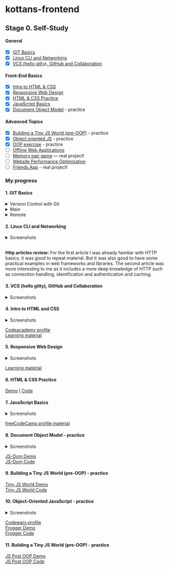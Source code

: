 # kottans-frontend

## Stage 0. Self-Study

#### General

- [x] [GIT Basics](https://github.com/kottans/frontend/blob/master/tasks/git-intro.md)
- [x] [Linux CLI and Networking](https://github.com/kottans/frontend/blob/master/tasks/linux-cli-http.md)
- [x] [VCS (hello gitty), GitHub and Collaboration](https://github.com/kottans/frontend/blob/master/tasks/git-collaboration.md)

#### Front-End Basics

- [x] [Intro to HTML & CSS](https://github.com/kottans/frontend/blob/master/tasks/html-css-intro.md)
- [x] [Responsive Web Design](https://github.com/kottans/frontend/blob/master/tasks/html-css-responsive.md)
- [x] [HTML & CSS Practice](https://github.com/kottans/frontend/blob/master/tasks/htm=[l-css-popup.md)
- [x] [JavaScript Basics](https://github.com/kottans/frontend/blob/master/tasks/js-basics.md)
- [x] [Document Object Model](https://github.com/kottans/frontend/blob/master/tasks/js-dom.md) - practice

#### Advanced Topics

- [x] [Building a Tiny JS World (pre-OOP)](https://github.com/kottans/frontend/blob/master/tasks/js-pre-oop.md) - practice
- [x] [Object oriented JS](https://github.com/kottans/frontend/blob/master/tasks/js-oop.md) - practice
- [x] [OOP exercise](https://github.com/kottans/frontend/blob/master/tasks/js-post-oop.md) - practice
- [ ] [Offline Web Applications](https://github.com/kottans/frontend/blob/master/tasks/app-design-offline.md)
- [ ] [Memory pair game](https://github.com/kottans/frontend/blob/master/tasks/memory-pair-game.md) — real project!
- [ ] [Website Performance Optimization](https://github.com/kottans/frontend/blob/master/tasks/app-design-performance.md)
- [ ] [Friends App](https://github.com/kottans/frontend/blob/master/tasks/friends-app.md) - real project!

### My progress

#### 1. GIT Basics

<details>
    <summary>Version Control with Git</summary>

![Screenshot](general/git-intro/Screenshot_2020-10-19_at_22.46.32.png)
</details>

<details>
    <summary>Main </summary>

![Screenshot](general/git-intro/Screenshot_2020-10-19_at_23.00.08.png)
</details> 
<details>
    <summary>Remote</summary>
  
![Screenshot](general/git-intro/Screenshot_2020-10-19_at_23.34.29.png)
</details>


#### 2. Linux CLI and Networking
<details>
    <summary>Screenshots</summary>
  
![Screenshot](general/task_linux_cli/Screenshot_2020-10-20_at_08.38.07.png)
![Screenshot](general/task_linux_cli/Screenshot_2020-10-20_at_08.59.43.png)
![Screenshot](general/task_linux_cli/Screenshot_2020-10-20_at_09.26.37.png)
![Screenshot](general/task_linux_cli/Screenshot_2020-10-20_at_10.26.12.png) 
</details> 
<br />

**Http articles review:**
For the first article I was already familiar with HTTP basics, it was good to repeat material. But it was also good to have some practical examples in web frameworks and libraries. The second article was more interesting to me as it includes a more deep knowledge of HTTP such as connection handling, identification and authentication and caching.

#### 3. VCS (hello gitty), GitHub and Collaboration
<details>
    <summary>Screenshots</summary>
  
![Screenshot](general/task_git_collaboration/Screenshot_2020-10-20_at_12.20.34.png)
</details>

#### 4. Intro to HTML and CSS
<details>
    <summary>Screenshots</summary>
  
![Screenshot](fe-basics/task_html_css_intro/Screenshot_2020-10-20_at_22.24.34.png)
![Screenshot](fe-basics/task_html_css_intro/Screenshot_2020-10-23_at_10.54.37.png)
![Screenshot](fe-basics/task_html_css_intro/Screenshot_2020-10-23_at_10.54.44.png)
</details>

[Codeacademy profile](https://www.codecademy.com/profiles/webRunner72606)  
[Learning material](learning_material/html_css)

#### 5. Responsive Web Design
<details>
    <summary>Screenshots</summary>
  
![Screenshot](fe-basics/task_responsive_web_design/Screenshot_2020-10-25_at_14.23.18.png)
![Screenshot](fe-basics/task_responsive_web_design/Screenshot_2020-10-23_at_18.36.56.png)
![Screenshot](fe-basics/task_responsive_web_design/Screenshot_2020-10-23_at_19.11.05.png)

</details>

[Learning material](learning_material/responsive_web_design)

#### 6. HTML & CSS Practice
[Demo](https://serhiiyakovenko.github.io/simple_html-css_popup/)  |  [Code](https://github.com/SerhiiYakovenko/simple_html-css_popup)

#### 7. JavaScript Basics
<details>
    <summary>Screenshots</summary>
  
![Screenshot](fe-basics/task_js_basics/Screenshot_2020-10-31_at_21.18.51.png)
![Screenshot](fe-basics/task_js_basics/Screenshot_2020-11-01_at_15.39.28.png)

</details>

[freeCodeCamp profile material](https://www.freecodecamp.org/maxxtro)

#### 8. Document Object Model - practice
<details>
    <summary>Screenshots</summary>
  
![Screenshot](fe-basics/task_js_dom/Screenshot_2020-12-29_at_15.23.52.png)
![Screenshot](fe-basics/task_js_dom/Screenshot_2020-12-29_at_15.24.08.png)

</details>

[JS-Dom Demo](https://serhiiyakovenko.github.io/js-dom/)  
[JS-Dom Code](https://github.com/SerhiiYakovenko/js-dom)

#### 9. Building a Tiny JS World (pre-OOP) - practice

[Tiny JS World Demo](https://serhiiyakovenko.github.io/a-tiny-JS-world/)  
[Tiny JS World Code](https://github.com/SerhiiYakovenko/a-tiny-JS-world/tree/serhiiyakovenko-tiny-JS-world)


#### 10. Object-Oriented JavaScript - practice
<details>
    <summary>Screenshots</summary>
  
![Screenshot](advanced/task_js_oop/Screenshot_2020-12-29_at_15.30.52.png)

</details>

[Codewars profile](https://www.codewars.com/users/Maxxtro)  
[Frogger Demo](https://serhiiyakovenko.github.io/frontend-nanodegree-arcade-game/)  
[Frogger Code](https://github.com/SerhiiYakovenko/frontend-nanodegree-arcade-game/)

#### 11. Building a Tiny JS World (pre-OOP) - practice

[JS Post OOP Demo](https://serhiiyakovenko.github.io/a-tiny-JS-world/)  
[JS Post OOP Code](https://github.com/SerhiiYakovenko/a-tiny-JS-world/tree/syakovenko-js-world-oop)